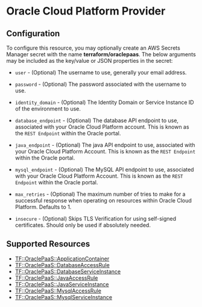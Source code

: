 # Oracle Cloud Platform Provider

## Configuration

To configure this resource, you may optionally create an AWS Secrets Manager secret with the name **terraform/oraclepaas**. The below arguments may be included as the key/value or JSON properties in the secret:

* `user` - (Optional) The username to use, generally your email address.

* `password` - (Optional) The password associated with the username to use.

* `identity_domain` - (Optional) The Identity Domain or Service Instance ID of the environment to use.  

* `database_endpoint` - (Optional) The database API endpoint to use, associated with your Oracle Cloud Platform account.
This is known as the `REST Endpoint` within the Oracle portal.

* `java_endpoint` - (Optional) The java API endpoint to use, associated with your Oracle Cloud Platform Account.
This is known as the `REST Endpoint` within the Oracle portal.

* `mysql_endpoint` - (Optional) The MySQL API endpoint to use, associated with your Oracle Cloud Platform Account. This is known as the `REST Endpoint` within the Oracle portal.

* `max_retries` - (Optional) The maximum number of tries to make for a successful response when operating on
resources within Oracle Cloud Platform.
Defaults to 1.

* `insecure` - (Optional) Skips TLS Verification for using self-signed certificates. Should only be used if
absolutely needed.


## Supported Resources

* [TF::OraclePaaS::ApplicationContainer](../resources/oraclepaas/TF-OraclePaaS-ApplicationContainer/docs/README.md)
* [TF::OraclePaaS::DatabaseAccessRule](../resources/oraclepaas/TF-OraclePaaS-DatabaseAccessRule/docs/README.md)
* [TF::OraclePaaS::DatabaseServiceInstance](../resources/oraclepaas/TF-OraclePaaS-DatabaseServiceInstance/docs/README.md)
* [TF::OraclePaaS::JavaAccessRule](../resources/oraclepaas/TF-OraclePaaS-JavaAccessRule/docs/README.md)
* [TF::OraclePaaS::JavaServiceInstance](../resources/oraclepaas/TF-OraclePaaS-JavaServiceInstance/docs/README.md)
* [TF::OraclePaaS::MysqlAccessRule](../resources/oraclepaas/TF-OraclePaaS-MysqlAccessRule/docs/README.md)
* [TF::OraclePaaS::MysqlServiceInstance](../resources/oraclepaas/TF-OraclePaaS-MysqlServiceInstance/docs/README.md)